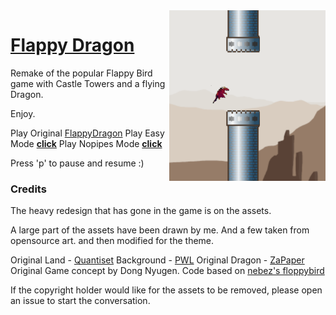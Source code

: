 <img src="assets/flappydragon_thumb.png" align="right" width="250">

# [Flappy Dragon](http://flappydragon.attim.in/)

Remake of the popular Flappy Bird game with Castle Towers and a flying Dragon.

Enjoy.

Play Original [FlappyDragon](https://flappydragon.attim.in/)
Play Easy Mode [**click**](https://flappydragon.attim.in/?easy)
Play Nopipes Mode [**click**](https://flappydragon.attim.in/?nopipes)

Press 'p' to pause and resume :)


### Credits
The heavy redesign that has gone in the game is on the assets.

A large part of the assets have been drawn by me. And a few taken from opensource art. and then modified for the theme.

Original Land - [Quantiset](https://opengameart.org/users/quantiset)
Background - [PWL](https://opengameart.org/users/pwl)
Original Dragon - [ZaPaper](https://opengameart.org/users/zapaper)
Original Game concept by Dong Nyugen.
Code based on [nebez's floppybird](https://github.com/nebez/floppybird)

If the copyright holder would like for the assets to be removed, please open an issue to start the conversation.
